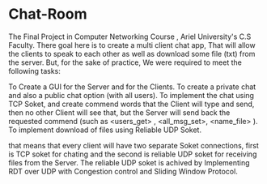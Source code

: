 # Chat-Room
The Final Project in Computer Networking Course , Ariel University's C.S Faculty.
There goal here is to create a multi client chat app, That will allow the clients to speak to each other as well as download some file (txt) from the server.
But, for the sake of practice, We were required to meet the following tasks:

To Create a GUI for the Server and for the Clients.
To create a private chat and also a public chat option (with all users).
To implement the chat using TCP Soket, and create commend words that the Client will type and send, then no other Client will see that, but the Server will send back the requested commend (such as <users_get> , <all_msg_set>, <name_file><download> ).
To implement download of files using Reliable UDP Soket.

that means that every client will have two separate Soket connections, first is TCP soket for chating and the second is reliable UDP soket for receiving files from the Server.
The reliable UDP soket is achived by Implementing RDT over UDP with Congestion control and Sliding Window Protocol.

